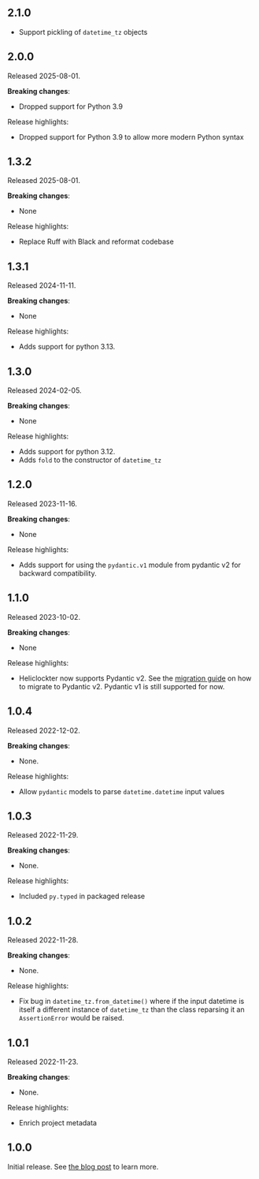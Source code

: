 2.1.0
-----

- Support pickling of `datetime_tz` objects


2.0.0
-----

Released 2025-08-01.

**Breaking changes**:

- Dropped support for Python 3.9

Release highlights:

- Dropped support for Python 3.9 to allow more modern Python syntax

1.3.2
-----

Released 2025-08-01.

**Breaking changes**:

- None

Release highlights:

- Replace Ruff with Black and reformat codebase

1.3.1
-----

Released 2024-11-11.

**Breaking changes**:

- None

Release highlights:

- Adds support for python 3.13.

1.3.0
-----

Released 2024-02-05.

**Breaking changes**:

- None

Release highlights:

- Adds support for python 3.12.
- Adds `fold` to the constructor of `datetime_tz`

1.2.0
-----

Released 2023-11-16.

**Breaking changes**:

- None

Release highlights:

- Adds support for using the `pydantic.v1` module from pydantic v2 for backward compatibility.

1.1.0
-----

Released 2023-10-02.

**Breaking changes**:

- None

Release highlights:

- Heliclockter now supports Pydantic v2. See the
  [migration guide](https://docs.pydantic.dev/latest/migration/) on how to migrate to Pydantic v2.
  Pydantic v1 is still supported for now. 

1.0.4
-----

Released 2022-12-02.

**Breaking changes**:

- None.

Release highlights:

- Allow `pydantic` models to parse `datetime.datetime` input values

1.0.3
-----

Released 2022-11-29.

**Breaking changes**:

- None.

Release highlights:

- Included `py.typed` in packaged release

1.0.2
-----

Released 2022-11-28.

**Breaking changes**:

- None.

Release highlights:

- Fix bug in `datetime_tz.from_datetime()` where if the input datetime is itself a different instance of `datetime_tz` than the class reparsing it an `AssertionError` would be raised.

1.0.1
-----

Released 2022-11-23.

**Breaking changes**:

- None.

Release highlights:

- Enrich project metadata

1.0.0
-----

Initial release. See [the blog post](https://www.channable.com/tech/heliclockter-timezone-aware-datetimes-in-python) to learn more.